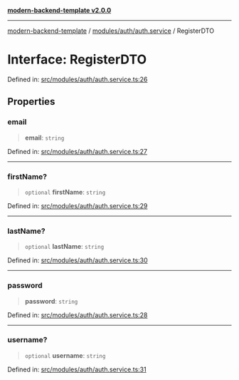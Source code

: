 [**modern-backend-template v2.0.0**](../../../../README.md)

***

[modern-backend-template](../../../../modules.md) / [modules/auth/auth.service](../README.md) / RegisterDTO

# Interface: RegisterDTO

Defined in: [src/modules/auth/auth.service.ts:26](https://github.com/maemreyo/saas-4cus-nodejs/blob/1a77de11cd6eaefe66c31c7f5de281673fc25ce5/src/modules/auth/auth.service.ts#L26)

## Properties

### email

> **email**: `string`

Defined in: [src/modules/auth/auth.service.ts:27](https://github.com/maemreyo/saas-4cus-nodejs/blob/1a77de11cd6eaefe66c31c7f5de281673fc25ce5/src/modules/auth/auth.service.ts#L27)

***

### firstName?

> `optional` **firstName**: `string`

Defined in: [src/modules/auth/auth.service.ts:29](https://github.com/maemreyo/saas-4cus-nodejs/blob/1a77de11cd6eaefe66c31c7f5de281673fc25ce5/src/modules/auth/auth.service.ts#L29)

***

### lastName?

> `optional` **lastName**: `string`

Defined in: [src/modules/auth/auth.service.ts:30](https://github.com/maemreyo/saas-4cus-nodejs/blob/1a77de11cd6eaefe66c31c7f5de281673fc25ce5/src/modules/auth/auth.service.ts#L30)

***

### password

> **password**: `string`

Defined in: [src/modules/auth/auth.service.ts:28](https://github.com/maemreyo/saas-4cus-nodejs/blob/1a77de11cd6eaefe66c31c7f5de281673fc25ce5/src/modules/auth/auth.service.ts#L28)

***

### username?

> `optional` **username**: `string`

Defined in: [src/modules/auth/auth.service.ts:31](https://github.com/maemreyo/saas-4cus-nodejs/blob/1a77de11cd6eaefe66c31c7f5de281673fc25ce5/src/modules/auth/auth.service.ts#L31)
